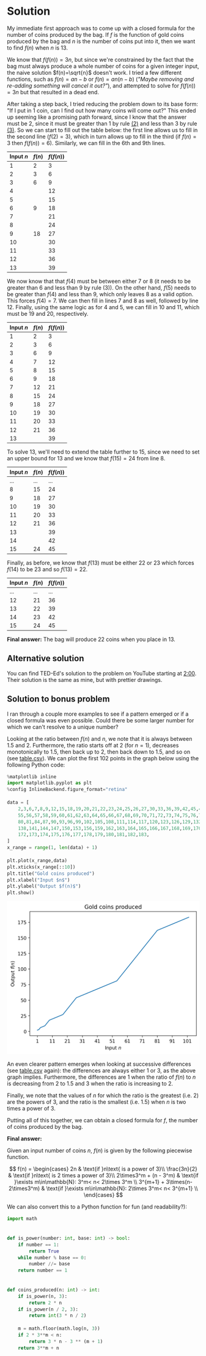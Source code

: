 # Solution

My immediate first approach was to come up with a closed formula for the number of coins produced by the bag. If $f$ is the function of gold coins produced by the bag and $n$ is the number of coins put into it, then we want to find $f(n)$ when $n$ is 13.

We know that $f(f(n))=3n$, but since we're constrained by the fact that the bag must always produce a whole number of coins for a given integer input, the naive solution $f(n)=\sqrt{n}$ doesn't work. I tried a few different functions, such as $f(n)=an-b$ or $f(n)=an(n-b)$ (_"Maybe removing and re-adding something will cancel it out?"_), and attempted to solve for $f(f(n))=3n$ but that resulted in a dead end.

After taking a step back, I tried reducing the problem down to its base form: "If I put in 1 coin, can I find out how many coins will come out?" This ended up seeming like a promising path forward, since I know that the answer must be 2, since it must be greater than 1 by rule [(2)](../README.md#problem) and less than 3 by rule [(3)](../README.md#problem). So we can start to fill out the table below: the first line allows us to fill in the second line ($f(2)=3$), which in turn allows up to fill in the third (if $f(n) = 3$ then $f(f(n))=6$). Similarly, we can fill in the 6th and 9th lines.

| Input $n$ | $f(n)$ | $f(f(n))$ |
| --------- | ------ | --------- |
| 1         | 2      | 3         |
| 2         | 3      | 6         |
| 3         | 6      | 9         |
| 4         |        | 12        |
| 5         |        | 15        |
| 6         | 9      | 18        |
| 7         |        | 21        |
| 8         |        | 24        |
| 9         | 18     | 27        |
| 10        |        | 30        |
| 11        |        | 33        |
| 12        |        | 36        |
| 13        |        | 39        |

We now know that that $f(4)$ must be between either 7 or 8 (it needs to be greater than 6 and less than 9 by rule (3)). On the other hand, $f(5)$ needs to be greater than $f(4)$ and less than 9, which only leaves 8 as a valid option. This forces $f(4)=7$. We can then fill in lines 7 and 8 as well, followed by line 12. Finally, using the same logic as for 4 and 5, we can fill in 10 and 11, which must be 19 and 20, respectively.

| Input $n$ | $f(n)$ | $f(f(n))$ |
| --------- | ------ | --------- |
| 1         | 2      | 3         |
| 2         | 3      | 6         |
| 3         | 6      | 9         |
| 4         | 7      | 12        |
| 5         | 8      | 15        |
| 6         | 9      | 18        |
| 7         | 12     | 21        |
| 8         | 15     | 24        |
| 9         | 18     | 27        |
| 10        | 19     | 30        |
| 11        | 20     | 33        |
| 12        | 21     | 36        |
| 13        |        | 39        |

To solve 13, we'll need to extend the table further to 15, since we need to set an upper bound for 13 and we know that $f(15)=24$ from line 8.

| Input $n$ | $f(n)$ | $f(f(n))$ |
| --------- | ------ | --------- |
| ...       | ...    | ...       |
| 8         | 15     | 24        |
| 9         | 18     | 27        |
| 10        | 19     | 30        |
| 11        | 20     | 33        |
| 12        | 21     | 36        |
| 13        |        | 39        |
| 14        |        | 42        |
| 15        | 24     | 45        |

Finally, as before, we know that $f(13)$ must be either 22 or 23 which forces $f(14)$ to be 23 and so $f(13)=22$.

| Input $n$ | $f(n)$ | $f(f(n))$ |
| --------- | ------ | --------- |
| ...       | ...    | ...       |
| 12        | 21     | 36        |
| 13        | 22     | 39        |
| 14        | 23     | 42        |
| 15        | 24     | 45        |

**Final answer:** The bag will produce 22 coins when you place in 13.

## Alternative solution

You can find TED-Ed's solution to the problem on YouTube starting at [2:00](https://youtu.be/qgvmJTmJIKs?t=120). Their solution is the same as mine, but with prettier drawings.

## Solution to bonus problem

I ran through a couple more examples to see if a pattern emerged or if a closed formula was even possible. Could there be some larger number for which we can't resolve to a unique number?

Looking at the ratio between $f(n)$ and $n$, we note that it is always between 1.5 and 2. Furthermore, the ratio starts off at 2 (for $n=1$), decreases monotonically to 1.5, then back up to 2, then back down to 1.5, and so on (see [table.csv](table.csv)). We can plot the first 102 points in the graph below using the following Python code:

```python
%matplotlib inline
import matplotlib.pyplot as plt
%config InlineBackend.figure_format="retina"

data = [
    2,3,6,7,8,9,12,15,18,19,20,21,22,23,24,25,26,27,30,33,36,39,42,45,48,51,54,
    55,56,57,58,59,60,61,62,63,64,65,66,67,68,69,70,71,72,73,74,75,76,77,78,79,
    80,81,84,87,90,93,96,99,102,105,108,111,114,117,120,123,126,129,132,135,
    138,141,144,147,150,153,156,159,162,163,164,165,166,167,168,169,170,171,
    172,173,174,175,176,177,178,179,180,181,182,183,
]
x_range = range(1, len(data) + 1)

plt.plot(x_range,data)
plt.xticks(x_range[::10])
plt.title("Gold coins produced")
plt.xlabel("Input $n$")
plt.ylabel("Output $f(n)$")
plt.show()
```

![chart](chart.png)

An even clearer pattern emerges when looking at successive differences (see [table.csv](table.csv) again): the differences are always either 1 or 3, as the above graph implies. Furthermore, the differences are 1 when the ratio of $f(n)$ to $n$ is decreasing from 2 to 1.5 and 3 when the ratio is increasing to 2.

Finally, we note that the values of $n$ for which the ratio is the greatest (i.e. 2) are the powers of 3, and the ratio is the smallest (i.e. 1.5) when $n$ is two times a power of 3.

Putting all of this together, we can obtain a closed formula for $f$, the number of coins produced by the bag.

**Final answer:**

Given an input number of coins $n$, $f(n)$ is given by the following piecewise function.

$$
f(n) =
    \begin{cases}
        2n & \text{if }n\text{ is a power of 3}\\
        \frac{3n}{2} & \text{if }n\text{ is 2 times a power of 3}\\
        2\times3^m + (n - 3^m) & \text{if }\exists m\in\mathbb{N}: 3^m< n< 2\times 3^m \\
        3^{m+1} + 3\times(n-2\times3^m) & \text{if }\exists m\in\mathbb{N}: 2\times 3^m< n< 3^{m+1} \\
    \end{cases}
$$

We can also convert this to a Python function for fun (and readability?):

```python
import math


def is_power(number: int, base: int) -> bool:
    if number == 1:
        return True
    while number % base == 0:
        number //= base
    return number == 1


def coins_produced(n: int) -> int:
    if is_power(n, 3):
        return 2 * n
    if is_power(n / 2, 3):
        return int(3 * n / 2)

    m = math.floor(math.log(n, 3))
    if 2 * 3**m < n:
        return 3 * n - 3 ** (m + 1)
    return 3**m + n
```
